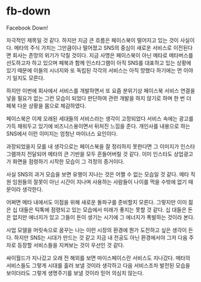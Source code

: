 # fb-down
Facebook Down!

자극적인 제목일 것 같다. 하지만 지금 큰 흐름은 페이스북이 떨어지고 있는 것이 사실이다. 메타의 주식 가치는 그만큼이나 떨어졌고 SNS의 중심이 새로운 서비스로 이전된다면 회사는 존망의 위기가 닥칠 것이다. 지금 사명은 페이스북이 아닌 메타로 메타버스를 선도하고자 하고 있으며 페북과 함께 인스타그램이 아직 SNS를 대표하고 있는 상황에 있기 때문에 이들의 시너지와 또 독립된 각각의 서비스는 아직 망했다 하기에는 먼 이야기 일지도 모른다.

하지만 이번에 회사에서 서비스를 개발하면서 또 요즘 분위기상 페이스북 서비스 연결을 넣을 필요가 없는 그런 모습이 되었다 판단하여 관련 개발을 하지 않기로 하며 한 번 더 페북 다운 상황을 몸으로 체감하였다.

페이스북은 이제 오래된 세대들의 서비스라는 생각이 고정되었다 서비스 속에는 광고를 가득 채워두고 있기에 비즈니스용이면서 뒤처진 느낌을 준다. 개인사를 내용으로 하는 SNS에서 이런 이미지는 엄청난 마이너스 요인이다.

과장되었을지 모를 내 생각으로는 페이스북을 잘 정리하지 못한다면 그 이미지가 인스타그램까지 전달되어 메타의 큰 기반을 모두 흔들어버릴 것 같다. 이미 인스타도 상업광고가 화면을 점령하기 시작한 모습이 그 걱정의 증거이다.

사실 SNS의 과거 모습을 보면 유행이 지나는 것은 어쩔 수 없는 모습일 것 같다. 메타 직원 임원들의 잘못이 아닌 시간이 지나며 사용하는 사람들이 나이를 먹을 수밖에 없기 때문이라 생각한다.

어쩌면 메타 내에서도 이점을 위해 새로운 돌파구를 준비할지 모른다. 그렇지만 이미 젊은 십 대들은 틱톡에 점령되고 있는 모습에서 미래가 좋지는 못할 것 같다. 십 대들은 돈은 없지만 에너지가 있고 그들이 돈이 생기는 시기에 그 에너지가 폭발하는 것이라 본다.

사업 모델을 머릿속으로 꿈꾸는 나는 이런 시장의 환경에 뭔가 도전하고 싶은 생각이 든다. 하지만 SNS는 시대가 만드는 것 같고 지금 내 전공도 아닌 환경에서야 그저 다음 주자로 등장할 서비스들을 지켜보는 것이 우선인 것 같다.

싸이월드가 지나갔고 오래 전 해외를 보면 마이스페이스란 서비스도 지나갔다. 메타의 서비스들도 그렇게 시대를 흘러 보낼 것이라 생각하고 다음 서비스조차 발전된 모습을 보이더라도 그렇게 생명주기를 보낼 것이라 믿어 의심치 않는다.

